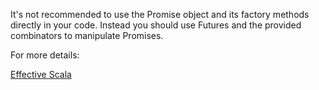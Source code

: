It's not recommended to use the Promise object and its factory methods directly in your code. Instead you should use
 Futures and the provided combinators to manipulate Promises.

 For more details:

 [Effective Scala](https://twitter.github.io/effectivescala/#Concurrency-Futures)